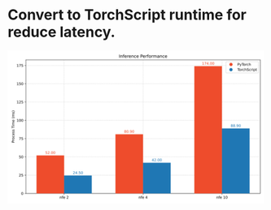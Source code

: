 # Convert to TorchScript runtime for reduce latency.

![Latency](https://raw.githubusercontent.com/ccyrene/matcha-tts-integration/main/converter/perf.svg)